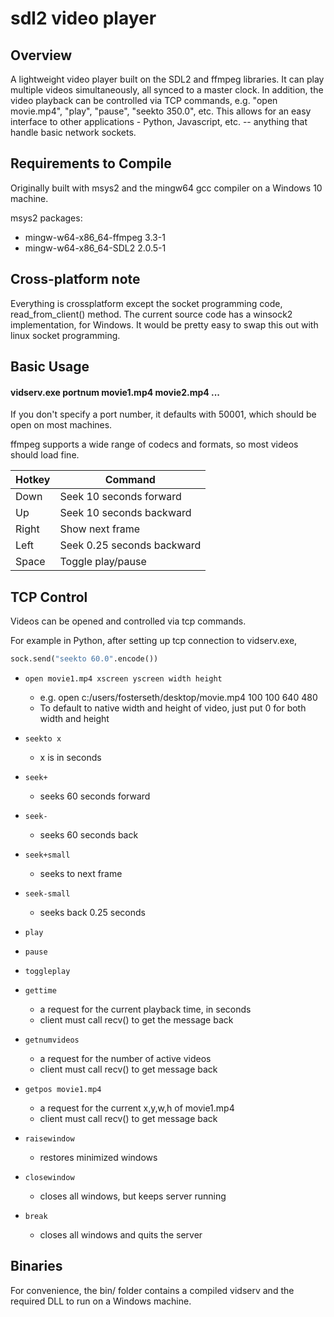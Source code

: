 # sdl2 video player

## Overview
A lightweight video player built on the SDL2 and ffmpeg libraries. It can play multiple videos simultaneously, all synced to a master clock.
In addition, the video playback can be controlled via TCP commands, e.g. "open movie.mp4", "play", "pause", "seekto 350.0", etc.
This allows for an easy interface to other applications - Python, Javascript, etc. -- anything that handle basic network sockets.

## Requirements to Compile
Originally built with msys2 and the mingw64 gcc compiler on a Windows 10 machine.

msys2 packages:
- mingw-w64-x86_64-ffmpeg 3.3-1
- mingw-w64-x86_64-SDL2 2.0.5-1

## Cross-platform note
Everything is crossplatform except the socket programming code, read_from_client() method. The current source code has a winsock2 implementation, for Windows. It would be pretty easy to swap this out with linux socket programming.

## Basic Usage
#### vidserv.exe portnum movie1.mp4 movie2.mp4 ...

If you don't specify a port number, it defaults with 50001, which should be open on most machines.

ffmpeg supports a wide range of codecs and formats, so most videos should load fine.

| Hotkey | Command |
| ---    | --- |
| Down | Seek 10 seconds forward |
| Up | Seek 10 seconds backward |
| Right | Show next frame |
| Left | Seek 0.25 seconds backward |
| Space | Toggle play/pause |

## TCP Control

Videos can be opened and controlled via tcp commands.

For example in Python, after setting up tcp connection to vidserv.exe,
```python
sock.send("seekto 60.0".encode())
```

- `open movie1.mp4 xscreen yscreen width height`
    - e.g. open c:/users/fosterseth/desktop/movie.mp4 100 100 640 480
    - To default to native width and height of video, just put 0 for both width and height
    
- `seekto x`
    - x is in seconds
 
- `seek+`
    - seeks 60 seconds forward
    
- `seek-`
    - seeks 60 seconds back
    
- `seek+small`
    - seeks to next frame
 
- `seek-small`
    - seeks back 0.25 seconds
    
- `play`

- `pause`

- `toggleplay`
    
- `gettime`
    - a request for the current playback time, in seconds
    - client must call recv() to get the message back

- `getnumvideos`
    - a request for the number of active videos
    - client must call recv() to get message back
    
- `getpos movie1.mp4`
    - a request for the current x,y,w,h of movie1.mp4
    - client must call recv() to get message back
    
- `raisewindow`
    - restores minimized windows
    
- `closewindow`
    - closes all windows, but keeps server running
    
- `break`
    - closes all windows and quits the server
 
 
## Binaries
For convenience, the bin/ folder contains a compiled vidserv and the required DLL to run on a Windows machine.